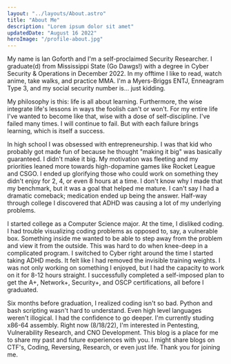 ```yaml
---
layout: "../layouts/About.astro"
title: "About Me"
description: "Lorem ipsum dolor sit amet"
updatedDate: "August 16 2022"
heroImage: "/profile-about.jpg"
---
```


My name is Ian Goforth and I'm a self-proclaimed Security Researcher. I graduate(d) from Mississippi State (Go Dawgs!) with a degree in Cyber Security & Operations in December 2022. In my offtime I like to read, watch anime, take walks, and practice MMA. I'm a Myers-Briggs ENTJ, Enneagram Type 3, and my social security number is... just kidding.

My philosophy is this: life is all about learning. Furthermore, the wise integrate life's lessons in ways the foolish can't or won't. For my entire life I've wanted to become like that, wise with a dose of self-discipline. I've failed many times. I will continue to fail. But with each failure brings learning, which is itself a success.

In high school I was obsessed with entrepreneurship. I was that kid who probably got made fun of because he thought "making it big" was basically guaranteed. I didn't make it big. My motivation was fleeting and my priorities leaned more towards high-dopamine games like Rocket League and CSGO. I ended up glorifying those who could work on something they didn't enjoy for 2, 4, or even 8 hours at a time. I don't know why I made that my benchmark, but it was a goal that helped me mature. I can't say I had a dramatic comeback; medication ended up being the answer. Half-way through college I discovered that ADHD was causing a lot of my underlying problems.

I started college as a Computer Science major. At the time, I disliked coding. I had trouble visualizing coding problems as opposed to, say, a vulnerable box. Something inside me wanted to be able to step away from the problem and view it from the outside. This was hard to do when knee-deep in a complicated program. I switched to Cyber right around the time I started taking ADHD meds. It felt like I had removed the invisible training weights. I was not only working on something I enjoyed, but I had the capacity to work on it for 8-12 hours straight. I successfully completed a self-imposed plan to get the A+, Network+, Security+, and OSCP certifications, all before I graduated.

Six months before graduation, I realized coding isn't so bad. Python and bash scripting wasn't hard to understand. Even high level languages weren't illogical. I had the confidence to go deeper. I'm currently studing x86-64 assembly. Right now (8/18/22), I'm interested in Pentesting, Vulnerability Research, and CNO Development. This blog is a place for me to share my past and future experiences with you. I might share blogs on CTF's, Coding, Reversing, Research, or even just life. Thank you for joining me.